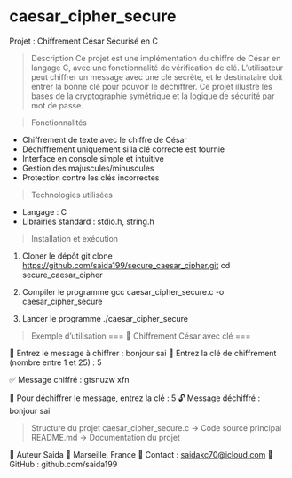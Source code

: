 # caesar_cipher_secure

Projet : Chiffrement César Sécurisé en C
> Description
Ce projet est une implémentation du chiffre de César en langage C, avec une fonctionnalité de vérification de clé. L’utilisateur peut chiffrer un message avec une clé secrète, et le destinataire doit entrer la bonne clé pour pouvoir le déchiffrer. Ce projet illustre les bases de la cryptographie symétrique et la logique de sécurité par mot de passe.

> Fonctionnalités
- Chiffrement de texte avec le chiffre de César
- Déchiffrement uniquement si la clé correcte est fournie
- Interface en console simple et intuitive
- Gestion des majuscules/minuscules
- Protection contre les clés incorrectes

> Technologies utilisées
- Langage : C
- Librairies standard : stdio.h, string.h

> Installation et exécution
1. Cloner le dépôt
git clone https://github.com/saida199/secure_caesar_cipher.git
cd secure_caesar_cipher


2. Compiler le programme
gcc caesar_cipher_secure.c -o caesar_cipher_secure


3. Lancer le programme
./caesar_cipher_secure



> Exemple d’utilisation
=== 🔐 Chiffrement César avec clé ===

🔏 Entrez le message à chiffrer : bonjour sai
🔑 Entrez la clé de chiffrement (nombre entre 1 et 25) : 5

✅ Message chiffré : gtsnuzw xfn

🔐 Pour déchiffrer le message, entrez la clé : 5
🔓 Message déchiffré : bonjour sai



> Structure du projet
caesar_cipher_secure.c     → Code source principal
README.md                  → Documentation du projet



👤 Auteur
Saida
📍 Marseille, France
📧 Contact : saidakc70@icloud.com
🔗 GitHub : github.com/saida199

